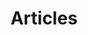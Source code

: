 ---
title: Articles
description: Embark on a journey through a handpicked selection of news that embody the essence of passion, simplicity, and creativity.
---